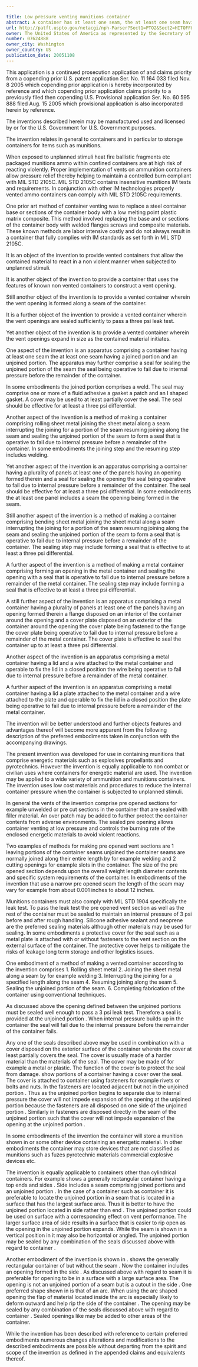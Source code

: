 ```yaml
---

title: Low pressure venting munitions container
abstract: A container has at least one seam, the at least one seam having a joined portion and an unjoined portion. A seal seals the unjoined portion of the seam, the seal being operative to fail due to internal pressure before a remainder of the container. The container may be cylindrical, comprise metal and have at least one longitudinal seam. Generally, the joined portion comprises a weld. The seal may comprise one or more of a fluid adhesive, a gasket, a patch and an I-shaped gasket. A cover attached to the container with fasteners may at least partially cover the seal to protect it from damage.
url: http://patft.uspto.gov/netacgi/nph-Parser?Sect1=PTO2&Sect2=HITOFF&p=1&u=%2Fnetahtml%2FPTO%2Fsearch-adv.htm&r=1&f=G&l=50&d=PALL&S1=07624888&OS=07624888&RS=07624888
owner: The United States of America as represented by the Secretary of the Army
number: 07624888
owner_city: Washington
owner_country: US
publication_date: 20051108
---
```

This application is a continued prosecution application of and claims priority from a copending prior U.S. patent application Ser. No. 11 164 033 filed Nov. 8 2005 which copending prior application is hereby incorporated by reference and which copending prior application claims priority to a previously filed then copending U.S. Provisional application Ser. No. 60 595 888 filed Aug. 15 2005 which provisional application is also incorporated herein by reference.

The inventions described herein may be manufactured used and licensed by or for the U.S. Government for U.S. Government purposes.

The invention relates in general to containers and in particular to storage containers for items such as munitions.

When exposed to unplanned stimuli heat fire ballistic fragments etc packaged munitions ammo within confined containers are at high risk of reacting violently. Proper implementation of vents on ammunition containers allow pressure relief thereby helping to maintain a controlled burn compliant with MIL STD 2105C. MIL STD 2105C contains insensitive munitions IM tests and requirements. In conjunction with other IM technologies properly vented ammo containers can comply with MIL STD 2105C requirements.

One prior art method of container venting was to replace a steel container base or sections of the container body with a low melting point plastic matrix composite. This method involved replacing the base and or sections of the container body with welded flanges screws and composite materials. These known methods are labor intensive costly and do not always result in a container that fully complies with IM standards as set forth in MIL STD 2105C.

It is an object of the invention to provide vented containers that allow the contained material to react in a non violent manner when subjected to unplanned stimuli.

It is another object of the invention to provide a container that uses the features of known non vented containers to construct a vent opening.

Still another object of the invention is to provide a vented container wherein the vent opening is formed along a seam of the container.

It is a further object of the invention to provide a vented container wherein the vent openings are sealed sufficiently to pass a three psi leak test.

Yet another object of the invention is to provide a vented container wherein the vent openings expand in size as the contained material initiates.

One aspect of the invention is an apparatus comprising a container having at least one seam the at least one seam having a joined portion and an unjoined portion. The apparatus may further comprise a seal for sealing the unjoined portion of the seam the seal being operative to fail due to internal pressure before the remainder of the container.

In some embodiments the joined portion comprises a weld. The seal may comprise one or more of a fluid adhesive a gasket a patch and an I shaped gasket. A cover may be used to at least partially cover the seal. The seal should be effective for at least a three psi differential.

Another aspect of the invention is a method of making a container comprising rolling sheet metal joining the sheet metal along a seam interrupting the joining for a portion of the seam resuming joining along the seam and sealing the unjoined portion of the seam to form a seal that is operative to fail due to internal pressure before a remainder of the container. In some embodiments the joining step and the resuming step includes welding.

Yet another aspect of the invention is an apparatus comprising a container having a plurality of panels at least one of the panels having an opening formed therein and a seal for sealing the opening the seal being operative to fail due to internal pressure before a remainder of the container. The seal should be effective for at least a three psi differential. In some embodiments the at least one panel includes a seam the opening being formed in the seam.

Still another aspect of the invention is a method of making a container comprising bending sheet metal joining the sheet metal along a seam interrupting the joining for a portion of the seam resuming joining along the seam and sealing the unjoined portion of the seam to form a seal that is operative to fail due to internal pressure before a remainder of the container. The sealing step may include forming a seal that is effective to at least a three psi differential.

A further aspect of the invention is a method of making a metal container comprising forming an opening in the metal container and sealing the opening with a seal that is operative to fail due to internal pressure before a remainder of the metal container. The sealing step may include forming a seal that is effective to at least a three psi differential.

A still further aspect of the invention is an apparatus comprising a metal container having a plurality of panels at least one of the panels having an opening formed therein a flange disposed on an interior of the container around the opening and a cover plate disposed on an exterior of the container around the opening the cover plate being fastened to the flange the cover plate being operative to fail due to internal pressure before a remainder of the metal container. The cover plate is effective to seal the container up to at least a three psi differential.

Another aspect of the invention is an apparatus comprising a metal container having a lid and a wire attached to the metal container and operable to fix the lid in a closed position the wire being operative to fail due to internal pressure before a remainder of the metal container.

A further aspect of the invention is an apparatus comprising a metal container having a lid a plate attached to the metal container and a wire attached to the plate and operable to fix the lid in a closed position the plate being operative to fail due to internal pressure before a remainder of the metal container.

The invention will be better understood and further objects features and advantages thereof will become more apparent from the following description of the preferred embodiments taken in conjunction with the accompanying drawings.

The present invention was developed for use in containing munitions that comprise energetic materials such as explosives propellants and pyrotechnics. However the invention is equally applicable to non combat or civilian uses where containers for energetic material are used. The invention may be applied to a wide variety of ammunition and munitions containers. The invention uses low cost materials and procedures to reduce the internal container pressure when the container is subjected to unplanned stimuli.

In general the vents of the invention comprise pre opened sections for example unwelded or pre cut sections in the container that are sealed with filler material. An over patch may be added to further protect the container contents from adverse environments. The sealed pre opening allows container venting at low pressure and controls the burning rate of the enclosed energetic materials to avoid violent reactions.

Two examples of methods for making pre opened vent sections are 1 leaving portions of the container seams unjoined the container seams are normally joined along their entire length by for example welding and 2 cutting openings for example slots in the container. The size of the pre opened section depends upon the overall weight length diameter contents and specific system requirements of the container. In embodiments of the invention that use a narrow pre opened seam the length of the seam may vary for example from about 0.001 inches to about 12 inches.

Munitions containers must also comply with MIL STD 1904 specifically the leak test. To pass the leak test the pre opened vent section as well as the rest of the container must be sealed to maintain an internal pressure of 3 psi before and after rough handling. Silicone adhesive sealant and neoprene are the preferred sealing materials although other materials may be used for sealing. In some embodiments a protective cover for the seal such as a metal plate is attached with or without fasteners to the vent section on the external surface of the container. The protective cover helps to mitigate the risks of leakage long term storage and other logistics issues.

One embodiment of a method of making a vented container according to the invention comprises 1. Rolling sheet metal 2. Joining the sheet metal along a seam by for example welding 3. Interrupting the joining for a specified length along the seam 4. Resuming joining along the seam 5. Sealing the unjoined portion of the seam. 6. Completing fabrication of the container using conventional techniques.

As discussed above the opening defined between the unjoined portions must be sealed well enough to pass a 3 psi leak test. Therefore a seal is provided at the unjoined portion . When internal pressure builds up in the container the seal will fail due to the internal pressure before the remainder of the container fails.

Any one of the seals described above may be used in combination with a cover disposed on the exterior surface of the container wherein the cover at least partially covers the seal. The cover is usually made of a harder material than the materials of the seal. The cover may be made of for example a metal or plastic. The function of the cover is to protect the seal from damage. show portions of a container having a cover over the seal. The cover is attached to container using fasteners for example rivets or bolts and nuts. In the fasteners are located adjacent but not in the unjoined portion . Thus as the unjoined portion begins to separate due to internal pressure the cover will not impede expansion of the opening at the unjoined portion because the fasteners are all disposed on one side of the unjoined portion . Similarly in fasteners are disposed directly in the seam of the unjoined portion such that the cover will not impede expansion of the opening at the unjoined portion .

In some embodiments of the invention the container will store a munition shown in or some other device containing an energetic material. In other embodiments the container may store devices that are not classified as munitions such as fuzes pyrotechnic materials commercial explosive devices etc.

The invention is equally applicable to containers other than cylindrical containers. For example shows a generally rectangular container having a top ends and sides . Side includes a seam comprising joined portions and an unjoined portion . In the case of a container such as container it is preferable to locate the unjoined portion in a seam that is located in a surface that has the largest surface area. Thus it is better to have the unjoined portion located in side rather than end . The unjoined portion could be used on surface with a corresponding effect on vent performance. The larger surface area of side results in a surface that is easier to rip open as the opening in the unjoined portion expands. While the seam is shown in a vertical position in it may also be horizontal or angled. The unjoined portion may be sealed by any combination of the seals discussed above with regard to container .

Another embodiment of the invention is shown in . shows the generally rectangular container of but without the seam . Now the container includes an opening formed in the side . As discussed above with regard to seam it is preferable for opening to be in a surface with a large surface area. The opening is not an unjoined portion of a seam but is a cutout in the side . One preferred shape shown in is that of an arc. When using the arc shaped opening the flap of material located inside the arc is especially likely to deform outward and help rip the side of the container . The opening may be sealed by any combination of the seals discussed above with regard to container . Sealed openings like may be added to other areas of the container.

While the invention has been described with reference to certain preferred embodiments numerous changes alterations and modifications to the described embodiments are possible without departing from the spirit and scope of the invention as defined in the appended claims and equivalents thereof.

